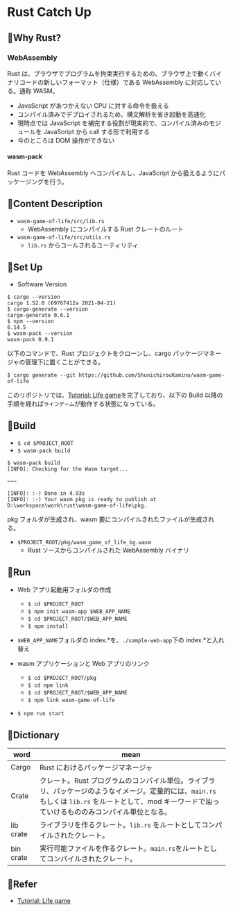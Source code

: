 # Rust Catch Up

## 🚴Why Rust?

### WebAssembly

Rust は、ブラウザでプログラムを拘束実行するための、ブラウザ上で動くバイナリコードの新しいフォーマット（仕様）である WebAssembly に対応している。通称 WASM。

- JavaScript があつかえない CPU に対する命令を扱える
- コンパイル済みでデプロイされるため、構文解析を省き起動を高速化
- 現時点では JavaScript を補完する役割が現実的で、コンパイル済みのモジュールを JavaScript から call する形で利用する
- 今のところは DOM 操作ができない

#### wasm-pack

Rust コードを WebAssembly へコンパイルし、JavaScript から扱えるようにパッケージングを行う。

## 🚴Content Description

- `wasm-game-of-life/src/lib.rs`
  - WebAssembly にコンパイルする Rust クレートのルート
- `wasm-game-of-life/src/utils.rs`
  - `lib.rs` からコールされるユーティリティ

## 🚴Set Up

- Software Version

```console
$ cargo --version
cargo 1.52.0 (69767412a 2021-04-21)
$ cargo-generate --version
cargo-generate 0.6.1
$ npm --version
6.14.5
$ wasm-pack --version
wasm-pack 0.9.1
```

以下のコマンドで、Rust プロジェクトをクローンし、cargo パッケージマネージャの管理下に置くことができる。

`$ cargo generate --git https://github.com/ShunichirouKamino/wasm-game-of-life`

このリポジトリでは、[Tutorial: Life game](https://moshg.github.io/rustwasm-book-ja/game-of-life/introduction.html)を完了しており、以下の Build 以降の手順を経れば`ライフゲーム`が動作する状態になっている。

## 🚴Build

- `$ cd $PROJECT_ROOT`
- `$ wasm-pack build`

```console
$ wasm-pack build
[INFO]: Checking for the Wasm target...

~~~

[INFO]: :-) Done in 4.93s
[INFO]: :-) Your wasm pkg is ready to publish at D:\workspace\work\rust\wasm-game-of-life\pkg.

```

pkg フォルダが生成され、wasm 要にコンパイルされたファイルが生成される。

- `$PROJECT_ROOT/pkg/wasm_game_of_life_bg.wasm`
  - Rust ソースからコンパイルされた WebAssembly バイナリ

## 🚴Run

- Web アプリ起動用フォルダの作成

  - `$ cd $PROJECT_ROOT`
  - `$ npm init wasm-app $WEB_APP_NAME`
  - `$ cd $PROJECT_ROOT/$WEB_APP_NAME`
  - `$ npm install`

- `$WEB_APP_NAME`フォルダの index.*を、`./sample-web-app`下の index.*と入れ替え
- wasm アプリケーションと Web アプリのリンク

  - `$ cd $PROJECT_ROOT/pkg`
  - `$ cd npm link`
  - `$ cd $PROJECT_ROOT/$WEB_APP_NAME`
  - `$ npm link wasm-game-of-life`

- `$ npm run start`

## 📗Dictionary

| word      | mean                                                                                                                                                                                                  |
| --------- | ----------------------------------------------------------------------------------------------------------------------------------------------------------------------------------------------------- |
| Cargo     | Rust におけるパッケージマネージャ                                                                                                                                                                     |
| Crate     | クレート。Rust プログラムのコンパイル単位。ライブラリ、パッケージのようなイメージ。定量的には、`main.rs` もしくは `lib.rs` をルートとして、mod キーワードで辿っていけるもののみコンパイル単位となる。 |
| lib crate | ライブラリを作るクレート。`lib.rs` をルートとしてコンパイルされたクレート。                                                                                                                           |
| bin crate | 実行可能ファイルを作るクレート。`main.rs`をルートとしてコンパイルされたクレート。                                                                                                                     |

## 📗Refer

- [Tutorial: Life game](https://moshg.github.io/rustwasm-book-ja/game-of-life/introduction.html)
